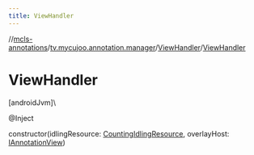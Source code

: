 ```yaml
---
title: ViewHandler
---
```

//[mcls-annotations](../../../index.html)/[tv.mycujoo.annotation.manager](../index.html)/[ViewHandler](index.html)/[ViewHandler](-view-handler.html)



# ViewHandler



[androidJvm]\




@Inject



constructor(idlingResource: [CountingIdlingResource](https://developer.android.com/reference/kotlin/androidx/test/espresso/idling/CountingIdlingResource.html), overlayHost: [IAnnotationView](../../tv.mycujoo.annotation.annotation/-i-annotation-view/index.html))




